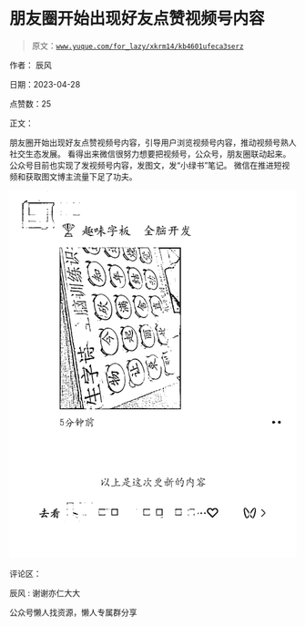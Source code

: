 # 朋友圈开始出现好友点赞视频号内容

> 原文：[`www.yuque.com/for_lazy/xkrm14/kb4601ufeca3serz`](https://www.yuque.com/for_lazy/xkrm14/kb4601ufeca3serz)

作者： 辰风

日期：2023-04-28

点赞数：25

正文：

朋友圈开始出现好友点赞视频号内容，引导用户浏览视频号内容，推动视频号熟人社交生态发展。 看得出来微信很努力想要把视频号，公众号，朋友圈联动起来。 公众号目前也实现了发视频号内容，发图文，发“小绿书”笔记。 微信在推进短视频和获取图文博主流量下足了功夫。

![](img/25b931a2dc9861cee349a489b3af28e7.png)  

评论区：

辰风 : 谢谢亦仁大大

公众号懒人找资源，懒人专属群分享

